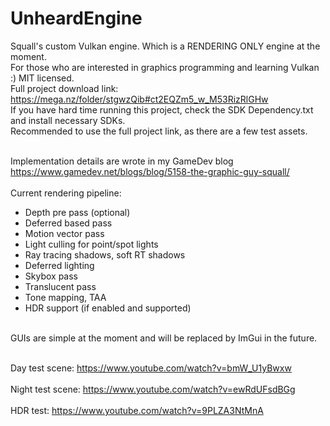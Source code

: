 # UnheardEngine
 Squall's custom Vulkan engine. Which is a RENDERING ONLY engine at the moment. <br>
 For those who are interested in graphics programming and learning Vulkan :) MIT licensed. <br>
 Full project download link: https://mega.nz/folder/stgwzQib#ct2EQZm5_w_M53RizRlGHw <br>
 If you have hard time running this project, check the SDK Dependency.txt and install necessary SDKs. <br>
 Recommended to use the full project link, as there are a few test assets. <br>

 <br> Implementation details are wrote in my GameDev blog https://www.gamedev.net/blogs/blog/5158-the-graphic-guy-squall/ <br>
 <br> Current rendering pipeline:
 - Depth pre pass (optional)
 - Deferred based pass
 - Motion vector pass
 - Light culling for point/spot lights
 - Ray tracing shadows, soft RT shadows
 - Deferred lighting
 - Skybox pass
 - Translucent pass
 - Tone mapping, TAA
 - HDR support (if enabled and supported)

<br> GUIs are simple at the moment and will be replaced by ImGui in the future.


<br> Day test scene: https://www.youtube.com/watch?v=bmW_U1yBwxw <br>
<br> Night test scene: https://www.youtube.com/watch?v=ewRdUFsdBGg <br>
<br> HDR test: https://www.youtube.com/watch?v=9PLZA3NtMnA <br>
